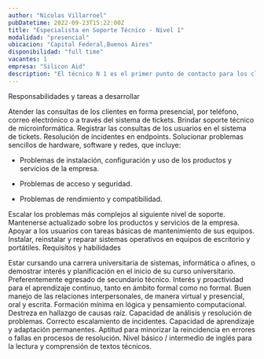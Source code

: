 ```yaml
---
author: "Nicolas Villarroel"
pubDatetime: 2022-09-23T15:22:00Z
title: "Especialista en Soporte Técnico - Nivel 1"
modalidad: "presencial"
ubicacion: "Capital Federal,Buenos Aires"
disponibilidad: "full time"
vacantes: 1
empresa: "Silicon Aid"
description: "El técnico N 1 es el primer punto de contacto para los clientes que presentan problemas con los productos o servicios de la empresa. Se encarga de atender las consultas de los usuarios, resolver problemas sencillos y escalar los problemas más complejos al siguiente nivel de soporte."
---
```


Responsabilidades y tareas a desarrollar

Atender las consultas de los clientes en forma presencial, por teléfono, correo electrónico o a través del sistema de tickets.
Brindar soporte técnico de microinformática.
Registrar las consultas de los usuarios en el sistema de tickets.
Resolución de incidentes en endpoints.
Solucionar problemas sencillos de hardware, software y redes, que incluye:

- Problemas de instalación, configuración y uso de los productos y servicios de la empresa.

- Problemas de acceso y seguridad.

- Problemas de rendimiento y compatibilidad.

Escalar los problemas más complejos al siguiente nivel de soporte.
Mantenerse actualizado sobre los productos y servicios de la empresa.
Apoyar a los usuarios con tareas básicas de mantenimiento de sus equipos.
Instalar, reinstalar y reparar sistemas operativos en equipos de escritorio y portátiles.
Requisitos y habilidades

Estar cursando una carrera universitaria de sistemas, informática o afines, o demostrar interés y planificación en el inicio de su curso universitario. Preferentemente egresado de secundario técnico.
Interés y proactividad para el aprendizaje continuo, tanto en ámbito formal como no formal.
Buen manejo de las relaciones interpersonales, de manera virtual y presencial, oral y escrita.
Formación mínima en lógica y pensamiento computacional. Destreza en hallazgo de causas raíz.
Capacidad de análisis y resolución de problemas. Correcto escalamiento de incidentes.
Capacidad de aprendizaje y adaptación permanentes. Aptitud para minorizar la reincidencia en errores o fallas en procesos de resolución.
Nivel básico / intermedio de inglés para la lectura y comprensión de textos técnicos.
